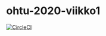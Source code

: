 # ohtu-2020-viikko1

[![CircleCI](https://circleci.com/gh/LinAksel/ohtu-2020-viikko1.svg?style=svg)](https://circleci.com/gh/LinAksel/ohtu-2020-viikko1)
